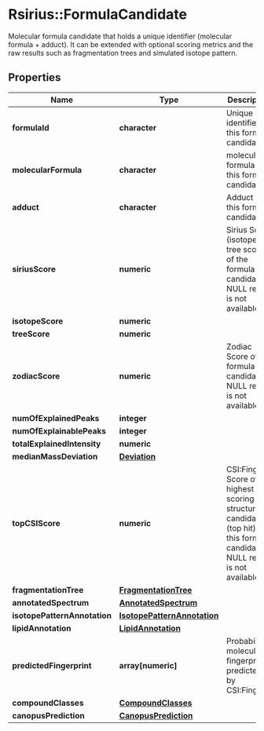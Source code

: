 # Rsirius::FormulaCandidate

Molecular formula candidate that holds a unique identifier (molecular formula + adduct).  It can be extended with optional scoring metrics and the raw results  such as fragmentation trees and simulated isotope pattern.

## Properties
Name | Type | Description | Notes
------------ | ------------- | ------------- | -------------
**formulaId** | **character** | Unique identifier of this formula candidate | [optional] 
**molecularFormula** | **character** | molecular formula of this formula candidate | [optional] 
**adduct** | **character** | Adduct of this formula candidate | [optional] 
**siriusScore** | **numeric** | Sirius Score (isotope + tree score) of the formula candidate.  If NULL result is not available | [optional] 
**isotopeScore** | **numeric** |  | [optional] 
**treeScore** | **numeric** |  | [optional] 
**zodiacScore** | **numeric** | Zodiac Score of the formula candidate.  If NULL result is not available | [optional] 
**numOfExplainedPeaks** | **integer** |  | [optional] 
**numOfExplainablePeaks** | **integer** |  | [optional] 
**totalExplainedIntensity** | **numeric** |  | [optional] 
**medianMassDeviation** | [**Deviation**](Deviation.md) |  | [optional] 
**topCSIScore** | **numeric** | CSI:FingerID Score of the highest scoring structure candidate (top hit) of this formula candidate.  If NULL result is not available | [optional] 
**fragmentationTree** | [**FragmentationTree**](FragmentationTree.md) |  | [optional] 
**annotatedSpectrum** | [**AnnotatedSpectrum**](AnnotatedSpectrum.md) |  | [optional] 
**isotopePatternAnnotation** | [**IsotopePatternAnnotation**](IsotopePatternAnnotation.md) |  | [optional] 
**lipidAnnotation** | [**LipidAnnotation**](LipidAnnotation.md) |  | [optional] 
**predictedFingerprint** | **array[numeric]** | Probabilistic molecular fingerprint predicted by CSI:FingerID | [optional] 
**compoundClasses** | [**CompoundClasses**](CompoundClasses.md) |  | [optional] 
**canopusPrediction** | [**CanopusPrediction**](CanopusPrediction.md) |  | [optional] 


